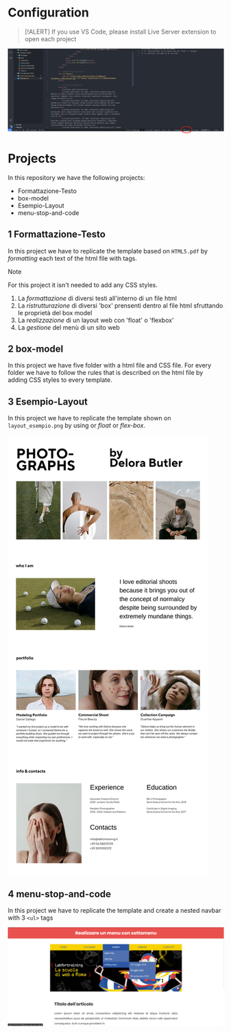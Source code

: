# Configuration

> [!ALERT]
> If you use VS Code, please install Live Server extension to open each project

![Image of the Live Server icon](live-server-extension.png)

# Projects

In this repository we have the following projects:

-   Formattazione-Testo
-   box-model
-   Esempio-Layout
-   menu-stop-and-code

## 1 Formattazione-Testo

In this project we have to replicate the template based on `HTML5.pdf` by _formatting_ each text of the html file with tags.

> [!NOTE]
> For this project it isn't needed to add any CSS styles.

1. La _formattazione_ di diversi testi all'interno di un file html
2. La _ristrutturazione_ di diversi 'box' prensenti dentro al file html sfruttando le proprietà del box model
3. La _realizzazione_ di un layout web con 'float' o 'flexbox'
4. La _gestione_ del menù di un sito web

## 2 box-model

In this project we have five folder with a html file and CSS file. For every folder we have to follow the rules that is described on the html file by adding CSS styles to every template.

## 3 Esempio-Layout

In this project we have to replicate the template shown on `layout_esempio.png` by using or _float_ or _flex-box_.

![Image of the project](Esempio-Layout/layout_esempio.jpg)

## 4 menu-stop-and-code

In this project we have to replicate the template and create a nested navbar with 3 `<ul>` tags

![Image of the project](menu-stop-and-code/output-layout.png)
